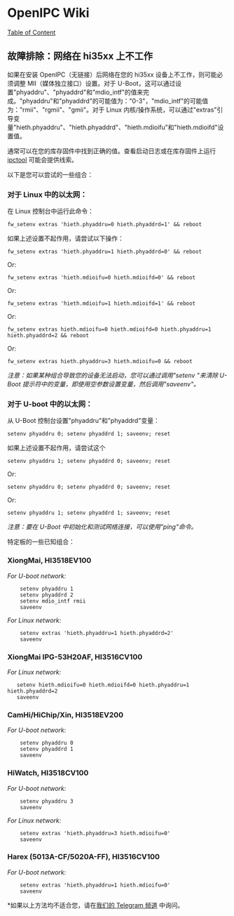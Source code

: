 # OpenIPC Wiki
[Table of Content](../README.zh.md)

## 故障排除：网络在 hi35xx 上不工作 
如果在安装 OpenIPC（无链接）后网络在您的 hi35xx 设备上不工作，则可能必须调整 MII（媒体独立接口）设置。对于 U-Boot，这可以通过设置"phyaddru"、"phyaddrd"和"mdio_intf"的值来完成。"phyaddru"和"phyaddrd"的可能值为："0-3"，"mdio_intf"的可能值为："rmii"、"rgmii"、"gmii"。对于 Linux 内核/操作系统，可以通过"extras"引导变量"hieth.phyaddru"、"hieth.phyaddrd"、"hieth.mdioifu"和"hieth.mdioifd"设置值。

通常可以在您的库存固件中找到正确的值。查看启动日志或在库存固件上运行 [ipctool](https://github.com/OpenIPC/ipctool) 可能会提供线索。

以下是您可以尝试的一些组合：

### 对于 Linux 中的以太网：

在 Linux 控制台中运行此命令：
```
fw_setenv extras 'hieth.phyaddru=0 hieth.phyaddrd=1' && reboot
```
如果上述设置不起作用，请尝试以下操作：
```
fw_setenv extras 'hieth.phyaddru=1 hieth.phyaddrd=0' && reboot
```
Or:
```
fw_setenv extras 'hieth.mdioifu=0 hieth.mdioifd=0' && reboot
```
Or:
```
fw_setenv extras 'hieth.mdioifu=1 hieth.mdioifd=1' && reboot
```
Or:
```
fw_setenv extras hieth.mdioifu=0 hieth.mdioifd=0 hieth.phyaddru=1 hieth.phyaddrd=2 && reboot
```
Or:
```
fw_setenv extras hieth.phyaddru=3 hieth.mdioifu=0 && reboot
```

*注意：如果某种组合导致您的设备无法启动，您可以通过调用"setenv <variable>"来清除 U-Boot 提示符中的变量，即使用空参数设置变量，然后调用"saveenv"。*

### 对于 U-boot 中的以太网：

从 U-Boot 控制台设置"phyaddru"和"phyaddrd"变量：
```
setenv phyaddru 0; setenv phyaddrd 1; saveenv; reset
```
如果上述设置不起作用，请尝试这个
```
setenv phyaddru 1; setenv phyaddrd 0; saveenv; reset
```
Or:
```
setenv phyaddru 0; setenv phyaddrd 0; saveenv; reset
```
Or:
```
setenv phyaddru 1; setenv phyaddrd 1; saveenv; reset
```

*注意：要在 U-Boot 中初始化和测试网络连接，可以使用"ping"命令。*

特定板的一些已知组合：

### XiongMai, HI3518EV100
*For U-boot network:*
```
    setenv phyaddru 1
    setenv phyaddrd 2
    setenv mdio_intf rmii
    saveenv
```
*For Linux network:*
```
    setenv extras 'hieth.phyaddru=1 hieth.phyaddrd=2'
    saveenv
```

### XiongMai IPG-53H20AF, HI3516CV100

*For Linux network:*
```
   setenv hieth.mdioifu=0 hieth.mdioifd=0 hieth.phyaddru=1 hieth.phyaddrd=2
   saveenv
```

### CamHi/HiChip/Xin, HI3518EV200

*For U-boot network:*
```
    setenv phyaddru 0
    setenv phyaddrd 1
    saveenv
```

### HiWatch, HI3518CV100

*For U-boot network:*
```
    setenv phyaddru 3
    saveenv
```

*For Linux network:*
```
    setenv extras 'hieth.phyaddru=3 hieth.mdioifu=0'
    saveenv
```

### Harex (5013A-CF/5020A-FF), HI3516CV100

*For U-boot network:*
```
    setenv extras 'hieth.phyaddru=1 hieth.mdioifu=0'
    saveenv
```

*如果以上方法均不适合您，请在[我们的 Telegram 频道](https://t.me/openipc) 中询问。

